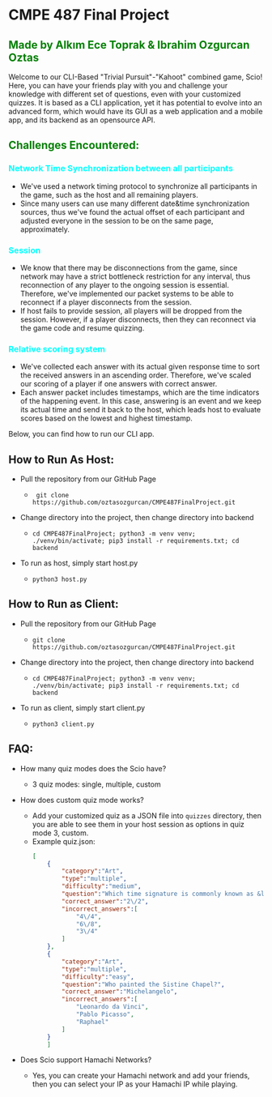 # CMPE 487 Final Project

## <span style="color:green">Made by Alkım Ece Toprak & Ibrahim Ozgurcan Oztas</span>

Welcome to our CLI-Based "Trivial Pursuit"-"Kahoot" combined game, Scio!
Here, you can have your friends play with you and challenge your knowledge with different set of questions, even with your customized quizzes.
It is based as a CLI application, yet it has potential to evolve into an advanced form, which would have its GUI as a web application and a mobile app, and its backend as an opensource API.

## <span style="color:green">Challenges Encountered:</span>

### <span style="color:cyan">Network Time Synchronization between all participants</span>
- We've used a network timing protocol to synchronize all participants in the game, such as the host and all remaining players.
- Since many users can use many different date&time synchronization sources, thus we've found the actual offset of each participant and adjusted everyone in the session to be on the same page, approximately.

### <span style="color:cyan">Session</span>
- We know that there may be disconnections from the game, since network may have a strict bottleneck restriction for any interval, thus reconnection of any player to the ongoing session is essential. Therefore, we've implemented our packet systems to be able to reconnect if a player disconnects from the session.
- If host fails to provide session, all players will be dropped from the session. However, if a player disconnects, then they can reconnect via the game code and resume quizzing.

### <span style="color:cyan">Relative scoring system</span>
- We've collected each answer with its actual given response time to sort the received answers in an ascending order. Therefore, we've scaled our scoring of a player if one answers with correct answer.
- Each answer packet includes timestamps, which are the time indicators of the happening event. In this case, answering is an event and we keep its actual time and send it back to the host, which leads host to evaluate scores based on the lowest and highest timestamp.

Below, you can find how to run our CLI app.

## How to Run As Host:
- Pull the repository from our GitHub Page
    - `
    git clone https://github.com/oztasozgurcan/CMPE487FinalProject.git`

- Change directory into the project, then change directory into backend
    - `
    cd CMPE487FinalProject;
    python3 -m venv venv;
    ./venv/bin/activate;
    pip3 install -r requirements.txt;
    cd backend
    `

- To run as host, simply start host.py
    - `
    python3 host.py
    `

## How to Run as Client:
- Pull the repository from our GitHub Page
    - `
    git clone https://github.com/oztasozgurcan/CMPE487FinalProject.git
    `

- Change directory into the project, then change directory into backend
    - `
    cd CMPE487FinalProject;
    python3 -m venv venv;
    ./venv/bin/activate;
    pip3 install -r requirements.txt;
    cd backend
    `
- To run as client, simply start client.py
    - `
    python3 client.py
    `

## FAQ:
- How many quiz modes does the Scio have?
    - 3 quiz modes: single, multiple, custom

- How does custom quiz mode works?
    - Add your customized quiz as a JSON file into `quizzes` directory, then you are able to see them in your host session as options in quiz mode 3, custom.
    - Example quiz.json:
        ```json
        [
            {
                "category":"Art",
                "type":"multiple",
                "difficulty":"medium",
                "question":"Which time signature is commonly known as &ldquo;Cut Time?&rdquo;",
                "correct_answer":"2\/2",
                "incorrect_answers":[
                    "4\/4",
                    "6\/8",
                    "3\/4"
                ]
            },
            {
                "category":"Art",
                "type":"multiple",
                "difficulty":"easy",
                "question":"Who painted the Sistine Chapel?",
                "correct_answer":"Michelangelo",
                "incorrect_answers":[
                    "Leonardo da Vinci",
                    "Pablo Picasso",
                    "Raphael"
                ]
            }
            ]
        ```

- Does Scio support Hamachi Networks?
    - Yes, you can create your Hamachi network and add your friends, then you can select your IP as your Hamachi IP while playing.